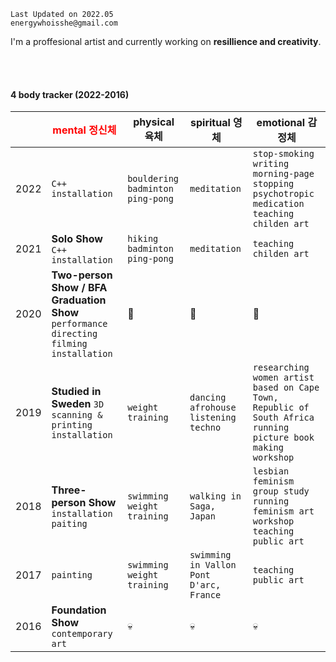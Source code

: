 
```
Last Updated on 2022.05
energywhoisshe@gmail.com
```

I'm a proffesional artist and currently working on **resillience and creativity**.

<br>
<br>

#### 4 body tracker (2022-2016)

| | <span style="color:red"> mental 정신체 | physical 육체 | spiritual 영체 | emotional 감정체 |
|---|---|---|---|---|
|2022| `C++` `installation` | `bouldering` `badminton` `ping-pong` | `meditation` | `stop-smoking` `writing morning-page` `stopping psychotropic medication` `teaching childen art`|
|2021| __Solo Show__ `C++` `installation` | `hiking` `badminton` `ping-pong` | `meditation` | `teaching childen art` |
|2020| __Two-person Show / BFA Graduation Show__ `performance directing` `filming` `installation` | 🤍 | 🤍 | 🤍 |
|2019| __Studied in Sweden__ `3D scanning & printing` `installation` | `weight training` | `dancing afrohouse` `listening techno` | `researching women artist based on Cape Town, Republic of South Africa` `running picture book making workshop` |
|2018| __Three-person Show__ `installation` `paiting` | `swimming` `weight training` | `walking in Saga, Japan`  | `lesbian feminism group study` `running feminism art workshop`  `teaching public art` |
|2017| `painting` |  `swimming` `weight training` | `swimming in Vallon Pont D'arc, France` | `teaching public art` |
|2016| __Foundation Show__ `contemporary art` | 💀 | 💀 | 💀 | 


<!--
**energywhoisshe/energywhoisshe** is a ✨ _special_ ✨ repository because its `README.md` (this file) appears on your GitHub profile.

Here are some ideas to get you started:

- 🔭 I’m currently working on ...
- 🌱 I’m currently learning ...
- 👯 I’m looking to collaborate on ...
- 🤔 I’m looking for help with ...
- 💬 Ask me about ...
- 📫 How to reach me: ...
- 😄 Pronouns: ...
- ⚡ Fun fact: ...
-->
